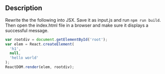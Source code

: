 ## Description
Rewrite the the following into JSX. Save it as input.js and run `npm run build`. Then open the index.html file in a browser and make sure it displays a successful message.

```javascript
var rootdiv = document.getElementById('root');
var elem = React.createElement(
  'h1',
  null,
  'hello world'
);
ReactDOM.render(elem, rootdiv);
```